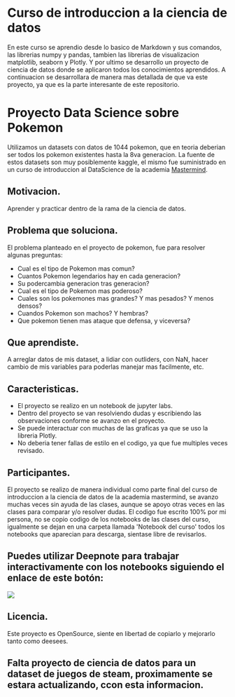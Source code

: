 # Curso de introduccion a la ciencia de datos

En este curso se aprendio desde lo basico de Markdown y sus comandos, las librerias numpy y pandas, tambien las librerias de visualizacion matplotlib, seaborn y Plotly. Y por ultimo se desarrollo un proyecto de ciencia de datos donde se aplicaron todos los conocimientos aprendidos. A continuacion se desarrollara de manera mas detallada de que va este proyecto, ya que es la parte interesante de este repositorio.


# Proyecto Data Science sobre Pokemon

Utilizamos un datasets con datos de 1044 pokemon, que en teoria deberian ser todos los pokemon existentes hasta la 8va generacion. 
La fuente de estos datasets son muy posiblemente kaggle, el mismo fue suministrado en un curso de introduccion al DataScience de la academia [Mastermind](https://www.mastermind.ac/courses/intro-datascience).


## Motivacion.
Aprender y practicar dentro de la rama de la ciencia de datos.


## Problema que soluciona.
El problema planteado en el proyecto de pokemon, fue para resolver algunas preguntas:
* Cual es el tipo de Pokemon mas comun?
* Cuantos Pokemon legendarios hay en cada generacion?
* Su podercambia generacion tras generacion?
* Cual es el tipo de Pokemon mas poderoso?
* Cuales son los pokemones mas grandes? Y mas pesados? Y menos densos?
* Cuandos Pokemon son machos? Y hembras?
* Que pokemon tienen mas ataque que defensa, y viceversa?


## Que aprendiste.
A arreglar datos de mis dataset, a lidiar con outliders, con NaN, hacer cambio de mis variables para poderlas manejar mas facilmente, etc.


## Caracteristicas.
* El proyecto se realizo en un notebook de jupyter labs.
* Dentro del proyecto se van resolviendo dudas y escribiendo las observaciones conforme se avanzo en el proyecto.
* Se puede interactuar con muchas de las graficas ya que se uso la libreria Plotly.
* No deberia tener fallas de estilo en el codigo, ya que fue multiples veces revisado.


## Participantes.
El proyecto se realizo de manera individual como parte final del curso de introduccion a la ciencia de datos de la academia mastermind, se avanzo muchas veces sin ayuda de las clases, aunque se apoyo otras veces en las clases para comparar y/o resolver dudas. El codigo fue escrito 100% por mi persona, no se copio codigo de los notebooks de las clases del curso, igualmente se dejan en una carpeta llamada 'Notebook del curso' todos los notebooks que aparecian para descarga, sientase libre de revisarlos. 


## Puedes utilizar Deepnote para trabajar interactivamente con los notebooks siguiendo el enlace de este botón:
[<img src="https://deepnote.com/buttons/try-in-a-jupyter-notebook.svg">](https://deepnote.com/@aazg/Curso-ciencia-de-datos-Mastermind-d7c5fd95-7b78-43ee-8bac-dfafdd1bd85a)


## Licencia.
Este proyecto es OpenSource, siente en libertad de copiarlo y mejorarlo tanto como deesees.

## Falta proyecto de ciencia de datos para un dataset de juegos de steam, proximamente se estara actualizando, ccon esta informacion.
